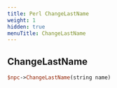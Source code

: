 ```yaml
---
title: Perl ChangeLastName
weight: 1
hidden: true
menuTitle: ChangeLastName
---
```

## ChangeLastName
```perl
$npc->ChangeLastName(string name)
```